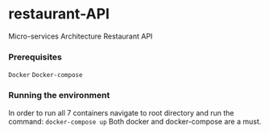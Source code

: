 # restaurant-API
Micro-services Architecture Restaurant API

### Prerequisites

`Docker`
`Docker-compose`

### Running the environment

In order to run all 7 containers navigate to root directory
and run the command:
`docker-compose up`
Both docker and docker-compose are a must.

